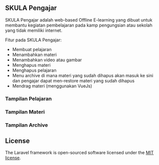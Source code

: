 

## SKULA Pengajar

SKULA Pengajar adalah web-based Offline E-learning yang dibuat untuk membantu kegiatan pembelajaran pada kamp pengungsian atau sekolah yang tidak memiliki internet. 

Fitur pada SKULA Pengajar:

- Membuat pelajaran
- Menambahkan materi
- Menambahkan video atau gambar
- Menghapus materi
- Menghapus pelajaran
- Menu archive di mana materi yang sudah dihapus akan masuk ke sini dan pengajar dapat men-restore materi yang sudah dihapus
- Mendrag materi (menggunakan VueJs)

### Tampilan Pelajaran

### Tampilan Materi

### Tampilan Archive

## License

The Laravel framework is open-sourced software licensed under the [MIT license](https://opensource.org/licenses/MIT).
